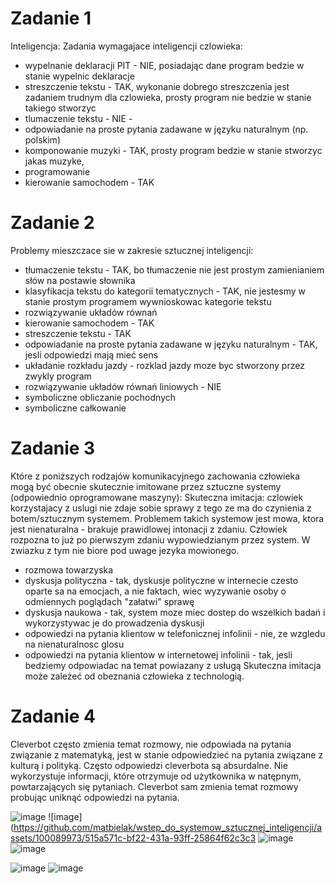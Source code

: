 # Zadanie 1
Inteligencja: 
Zadania wymagajace inteligencji czlowieka:
* wypelnanie deklaracji PIT - NIE, posiadając dane program bedzie w stanie wypelnic deklaracje
* streszczenie tekstu - TAK, wykonanie dobrego streszczenia jest zadaniem trudnym dla czlowieka, prosty program nie bedzie w stanie takiego stworzyc 
* tlumaczenie tekstu - NIE - 
* odpowiadanie na proste pytania zadawane w języku naturalnym (np. polskim)
* komponowanie muzyki - TAK, prosty program bedzie w stanie stworzyc jakas muzyke, 
* programowanie
* kierowanie samochodem - TAK

# Zadanie 2
Problemy mieszczace sie w zakresie sztucznej inteligencji:
* tłumaczenie tekstu - TAK, bo tłumaczenie nie jest prostym zamienianiem słów na postawie słownika
* klasyfikacja tekstu do kategorii tematycznych - TAK, nie jestesmy w stanie prostym programem wywnioskowac kategorie tekstu
* rozwiązywanie układów równań
* kierowanie samochodem - TAK
* streszczenie tekstu - TAK
* odpowiadanie na proste pytania zadawane w języku naturalnym - TAK, jesli odpowiedzi mają mieć sens
* układanie rozkładu jazdy - rozklad jazdy moze byc stworzony przez zwykly program
* rozwiązywanie układów równań liniowych - NIE
* symboliczne obliczanie pochodnych
* symboliczne całkowanie




# Zadanie 3
Które z poniższych rodzajów komunikacyjnego zachowania człowieka mogą być
obecnie skutecznie imitowane przez sztuczne systemy (odpowiednio oprogramowane
maszyny):
Skuteczna imitacja: czlowiek korzystajacy z uslugi nie zdaje sobie sprawy z tego ze ma do czynienia z botem/sztucznym systemem.
Problemem takich systemow jest mowa, ktora jest nienaturalna - brakuje prawidlowej intonacji z zdaniu. Człowiek rozpozna to już po pierwszym zdaniu wypowiedzianym przez system.
W zwiazku z tym nie biore pod uwage jezyka mowionego.

* rozmowa towarzyska
* dyskusja polityczna - tak, dyskusje polityczne w internecie czesto oparte sa na emocjach, a nie faktach, wiec wyzywanie osoby o odmiennych poglądach "załatwi" sprawę
* dyskusja naukowa - tak, system moze miec dostep do wszelkich badań i wykorzystywac je do prowadzenia dyskusji
* odpowiedzi na pytania klientow w telefonicznej infolinii - nie, ze wzgledu na nienaturalnosc glosu
* odpowiedzi na pytania klientow w internetowej infolinii - tak, jesli bedziemy odpowiadac na temat powiazany z usługą
Skuteczna imitacja może zależeć od obeznania człowieka z technologią.





# Zadanie 4
Cleverbot często zmienia temat rozmowy, nie odpowiada na pytania związanie z matematyką, jest w stanie odpowiedzieć na pytania związane z kulturą i polityką.
Często odpowiedzi cleverbota są absurdalne. Nie wykorzystuje informacji, które otrzymuje od użytkownika w natępnym, powtarzających się pytaniach. 
Cleverbot sam zmienia temat rozmowy probując uniknąć odpowiedzi na pytania.

![image](https://github.com/matbielak/wstep_do_systemow_sztucznej_inteligencji/assets/100089973/3cd221f7-e3bb-45d9-ae54-f8462521a3b6)
![image](https://github.com/matbielak/wstep_do_systemow_sztucznej_inteligencji/assets/100089973/515a571c-bf22-431a-93ff-25864f62c3c3
![image](https://github.com/matbielak/wstep_do_systemow_sztucznej_inteligencji/assets/100089973/97799b28-4306-4f35-9dfd-7d1054076fdf)
![image](https://github.com/matbielak/wstep_do_systemow_sztucznej_inteligencji/assets/100089973/331c5244-a0b0-4d75-8e24-b22592fec77f)

![image](https://github.com/matbielak/wstep_do_systemow_sztucznej_inteligencji/assets/100089973/3c77f114-5086-47cf-973e-93a8db159122)
![image](https://github.com/matbielak/wstep_do_systemow_sztucznej_inteligencji/assets/100089973/9a8ddeda-51be-421c-9f35-6f4103a00203)




